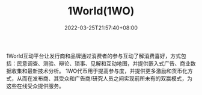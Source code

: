 ﻿---
weight: 
title: "1World(1WO)"
description: "1World互动平台让发行商和品牌通过消费者的参与互动了解消费喜好，方式包括：民意调查、测验、辩论、琐事、见解和互动地图，并提供嵌入式广告、商业数据收集和最新技术分析"
date: 2022-03-25T21:57:40+08:00
lastmod: 2022-03-25T16:45:40+08:00
draft: false
authors: ["Metabd"]
featuredImage: "1world1wo.webp"
link: ""
tags: ["数字代币","1World(1WO)"]
categories: ["navigation"]
navigation: ["数字代币"]
lightgallery: true
toc: true
pinned: false
recommend: false
recommend1: false
---
1World互动平台让发行商和品牌通过消费者的参与互动了解消费喜好，方式包括：民意调查、测验、辩论、琐事、见解和互动地图，并提供嵌入式广告、商业数据收集和最新技术分析。 1WO代币用于提高参与度，并提供更多激励和货币化方式，从而在发布商、其受众和广告商/研究人员之间实现前所未有的双赢模式，为这些在线受众提供服务。
